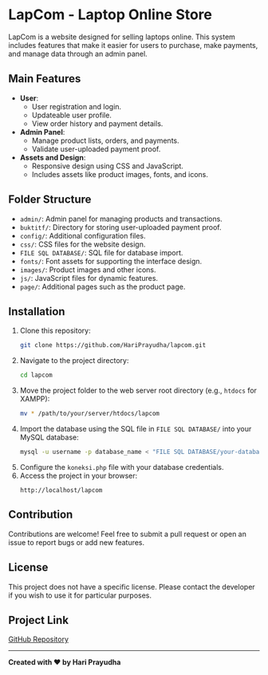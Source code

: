 # LapCom - Laptop Online Store

LapCom is a website designed for selling laptops online. This system includes features that make it easier for users to purchase, make payments, and manage data through an admin panel.

## Main Features
- **User**:
  - User registration and login.
  - Updateable user profile.
  - View order history and payment details.
- **Admin Panel**:
  - Manage product lists, orders, and payments.
  - Validate user-uploaded payment proof.
- **Assets and Design**:
  - Responsive design using CSS and JavaScript.
  - Includes assets like product images, fonts, and icons.

## Folder Structure
- `admin/`: Admin panel for managing products and transactions.
- `buktitf/`: Directory for storing user-uploaded payment proof.
- `config/`: Additional configuration files.
- `css/`: CSS files for the website design.
- `FILE SQL DATABASE/`: SQL file for database import.
- `fonts/`: Font assets for supporting the interface design.
- `images/`: Product images and other icons.
- `js/`: JavaScript files for dynamic features.
- `page/`: Additional pages such as the product page.

## Installation
1. Clone this repository:
   ```bash
   git clone https://github.com/HariPrayudha/lapcom.git
   ```
2. Navigate to the project directory:
   ```bash
   cd lapcom
   ```
3. Move the project folder to the web server root directory (e.g., `htdocs` for XAMPP):
   ```bash
   mv * /path/to/your/server/htdocs/lapcom
   ```
4. Import the database using the SQL file in `FILE SQL DATABASE/` into your MySQL database:
   ```bash
   mysql -u username -p database_name < "FILE SQL DATABASE/your-database-file.sql"
   ```
5. Configure the `koneksi.php` file with your database credentials.
6. Access the project in your browser:
   ```
   http://localhost/lapcom
   ```

## Contribution
Contributions are welcome! Feel free to submit a pull request or open an issue to report bugs or add new features.

## License
This project does not have a specific license. Please contact the developer if you wish to use it for particular purposes.

## Project Link
[GitHub Repository](https://github.com/HariPrayudha/lapcom)

---
**Created with ❤️ by Hari Prayudha**
